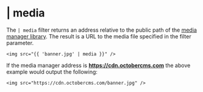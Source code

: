 # | media

The `| media` filter returns an address relative to the public path of the [media manager library](../cms/mediamanager). The result is a URL to the media file specified in the filter parameter.

```twig
<img src="{{ 'banner.jpg' | media }}" />
```

If the media manager address is __https://cdn.octobercms.com__ the above example would output the following:

```twig
<img src="https://cdn.octobercms.com/banner.jpg" />
```
